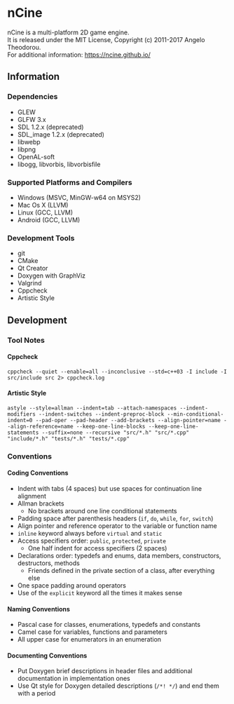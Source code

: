 # nCine
nCine is a multi-platform 2D game engine.  
It is released under the MIT License, Copyright (c) 2011-2017 Angelo Theodorou.  
For additional information: https://ncine.github.io/

## Information

### Dependencies
- GLEW
- GLFW 3.x
- SDL 1.2.x (deprecated)
- SDL_image 1.2.x (deprecated)
- libwebp
- libpng
- OpenAL-soft
- libogg, libvorbis, libvorbisfile

### Supported Platforms and Compilers
- Windows (MSVC, MinGW-w64 on MSYS2)
- Mac Os X (LLVM)
- Linux (GCC, LLVM)
- Android (GCC, LLVM)

### Development Tools
- git
- CMake
- Qt Creator
- Doxygen with GraphViz
- Valgrind
- Cppcheck
- Artistic Style

## Development

### Tool Notes

#### Cppcheck
`cppcheck --quiet --enable=all --inconclusive --std=c++03 -I include -I src/include src 2> cppcheck.log`

#### Artistic Style
`astyle --style=allman --indent=tab --attach-namespaces --indent-modifiers --indent-switches --indent-preproc-block --min-conditional-indent=0 --pad-oper --pad-header --add-brackets --align-pointer=name --align-reference=name --keep-one-line-blocks --keep-one-line-statements --suffix=none --recursive "src/*.h" "src/*.cpp" "include/*.h" "tests/*.h" "tests/*.cpp"`

### Conventions

#### Coding Conventions
- Indent with tabs (4 spaces) but use spaces for continuation line alignment
- Allman brackets
  - No brackets around one line conditional statements
- Padding space after parenthesis headers (`if`, `do`, `while`, `for`, `switch`)
- Align pointer and reference operator to the variable or function name
- `inline` keyword always before `virtual` and `static`
- Access specifiers order: `public`, `protected`, `private`
  - One half indent for access specifiers (2 spaces)
- Declarations order: typedefs and enums, data members, constructors, destructors, methods
  - Friends defined in the private section of a class, after everything else
- One space padding around operators
- Use of the `explicit` keyword all the times it makes sense

#### Naming Conventions
- Pascal case for classes, enumerations, typedefs and constants
- Camel case for variables, functions and parameters
- All upper case for enumerators in an enumeration

#### Documenting Conventions
- Put Doxygen brief descriptions in header files and additional documentation in implementation ones
- Use Qt style for Doxygen detailed descriptions (`/*! */`) and end them with a period
